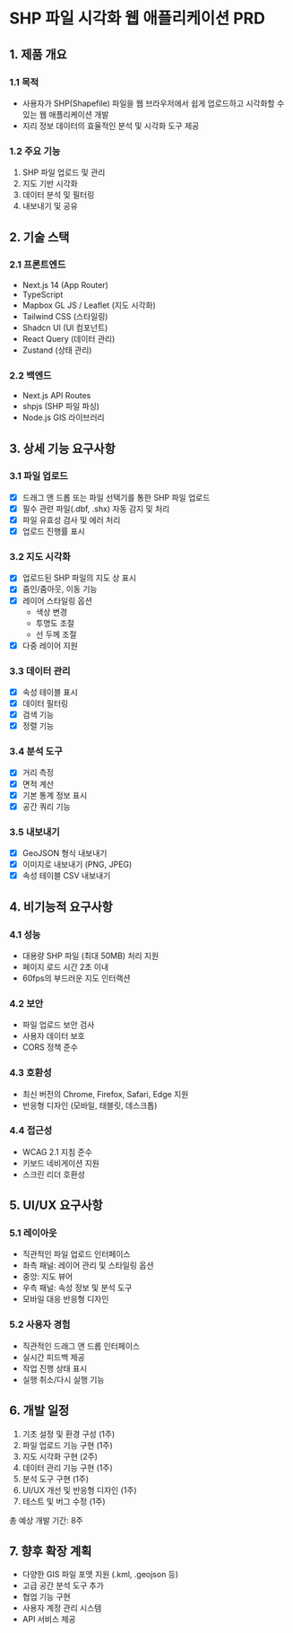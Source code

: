 # SHP 파일 시각화 웹 애플리케이션 PRD

## 1. 제품 개요

### 1.1 목적
- 사용자가 SHP(Shapefile) 파일을 웹 브라우저에서 쉽게 업로드하고 시각화할 수 있는 웹 애플리케이션 개발
- 지리 정보 데이터의 효율적인 분석 및 시각화 도구 제공

### 1.2 주요 기능
1. SHP 파일 업로드 및 관리
2. 지도 기반 시각화
3. 데이터 분석 및 필터링
4. 내보내기 및 공유

## 2. 기술 스택

### 2.1 프론트엔드
- Next.js 14 (App Router)
- TypeScript
- Mapbox GL JS / Leaflet (지도 시각화)
- Tailwind CSS (스타일링)
- Shadcn UI (UI 컴포넌트)
- React Query (데이터 관리)
- Zustand (상태 관리)

### 2.2 백엔드
- Next.js API Routes
- shpjs (SHP 파일 파싱)
- Node.js GIS 라이브러리

## 3. 상세 기능 요구사항

### 3.1 파일 업로드
- [x] 드래그 앤 드롭 또는 파일 선택기를 통한 SHP 파일 업로드
- [x] 필수 관련 파일(.dbf, .shx) 자동 감지 및 처리
- [x] 파일 유효성 검사 및 에러 처리
- [x] 업로드 진행률 표시

### 3.2 지도 시각화
- [x] 업로드된 SHP 파일의 지도 상 표시
- [x] 줌인/줌아웃, 이동 기능
- [x] 레이어 스타일링 옵션
  - 색상 변경
  - 투명도 조절
  - 선 두께 조절
- [x] 다중 레이어 지원

### 3.3 데이터 관리
- [x] 속성 테이블 표시
- [x] 데이터 필터링
- [x] 검색 기능
- [x] 정렬 기능

### 3.4 분석 도구
- [x] 거리 측정
- [x] 면적 계산
- [x] 기본 통계 정보 표시
- [x] 공간 쿼리 기능

### 3.5 내보내기
- [x] GeoJSON 형식 내보내기
- [x] 이미지로 내보내기 (PNG, JPEG)
- [x] 속성 테이블 CSV 내보내기

## 4. 비기능적 요구사항

### 4.1 성능
- 대용량 SHP 파일 (최대 50MB) 처리 지원
- 페이지 로드 시간 2초 이내
- 60fps의 부드러운 지도 인터랙션

### 4.2 보안
- 파일 업로드 보안 검사
- 사용자 데이터 보호
- CORS 정책 준수

### 4.3 호환성
- 최신 버전의 Chrome, Firefox, Safari, Edge 지원
- 반응형 디자인 (모바일, 태블릿, 데스크톱)

### 4.4 접근성
- WCAG 2.1 지침 준수
- 키보드 네비게이션 지원
- 스크린 리더 호환성

## 5. UI/UX 요구사항

### 5.1 레이아웃
- 직관적인 파일 업로드 인터페이스
- 좌측 패널: 레이어 관리 및 스타일링 옵션
- 중앙: 지도 뷰어
- 우측 패널: 속성 정보 및 분석 도구
- 모바일 대응 반응형 디자인

### 5.2 사용자 경험
- 직관적인 드래그 앤 드롭 인터페이스
- 실시간 피드백 제공
- 작업 진행 상태 표시
- 실행 취소/다시 실행 기능

## 6. 개발 일정

1. 기초 설정 및 환경 구성 (1주)
2. 파일 업로드 기능 구현 (1주)
3. 지도 시각화 구현 (2주)
4. 데이터 관리 기능 구현 (1주)
5. 분석 도구 구현 (1주)
6. UI/UX 개선 및 반응형 디자인 (1주)
7. 테스트 및 버그 수정 (1주)

총 예상 개발 기간: 8주

## 7. 향후 확장 계획

- 다양한 GIS 파일 포맷 지원 (.kml, .geojson 등)
- 고급 공간 분석 도구 추가
- 협업 기능 구현
- 사용자 계정 관리 시스템
- API 서비스 제공 